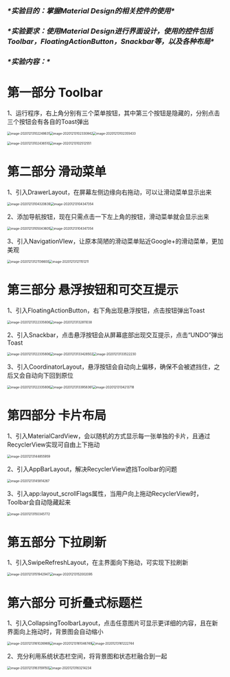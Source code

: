 ### ***\*实验目的：掌握Material Design的相关控件的使用\****

### ***\*实验要求：使用Material Design进行界面设计，使用的控件包括Toolbar，FloatingActionButton，Snackbar等，以及各种布局\****

### ***\*实验内容：\****

# 第一部分 Toolbar

1、运行程序，右上角分别有三个菜单按钮，其中第三个按钮是隐藏的，分别点击三个按钮会有各自的Toast弹出

<img src="实验报告12.assets/image-20201213102248631.png" alt="image-20201213102248631" style="zoom:50%;" /><img src="实验报告12.assets/image-20201213102330842.png" alt="image-20201213102330842" style="zoom: 50%;" /><img src="实验报告12.assets/image-20201213102355433.png" alt="image-20201213102355433" style="zoom:50%;" />

<img src="实验报告12.assets/image-20201213102436510.png" alt="image-20201213102436510" style="zoom:50%;" /><img src="实验报告12.assets/image-20201213102512551.png" alt="image-20201213102512551" style="zoom:50%;" />

# 第二部分 滑动菜单

1、引入DrawerLayout，在屏幕左侧边缘向右拖动，可以让滑动菜单显示出来

<img src="实验报告12.assets/image-20201213104320639.png" alt="image-20201213104320639" style="zoom:50%;" /><img src="实验报告12.assets/image-20201213104347354.png" alt="image-20201213104347354" style="zoom:50%;" />

2、添加导航按钮，现在只需点击一下左上角的按钮，滑动菜单就会显示出来

<img src="实验报告12.assets/image-20201213105043605.png" alt="image-20201213105043605" style="zoom:50%;" /><img src="实验报告12.assets/image-20201213104347354.png" alt="image-20201213104347354" style="zoom:50%;" />

3、引入NavigationVIew，让原本简陋的滑动菜单贴近Google+的滑动菜单，更加美观

<img src="实验报告12.assets/image-20201213121136600.png" alt="image-20201213121136600" style="zoom:50%;" /><img src="实验报告12.assets/image-20201213121151211.png" alt="image-20201213121151211" style="zoom:50%;" />

# 第三部分 悬浮按钮和可交互提示

1、引入FloatingActionButton，右下角出现悬浮按钮，点击按钮弹出Toast

<img src="实验报告12.assets/image-20201213122335806.png" alt="image-20201213122335806" style="zoom:50%;" /><img src="实验报告12.assets/image-20201213132811038.png" alt="image-20201213132811038" style="zoom:50%;" />

2、引入Snackbar，点击悬浮按钮会从屏幕底部出现交互提示，点击“UNDO”弹出Toast

<img src="实验报告12.assets/image-20201213122335806.png" alt="image-20201213122335806" style="zoom:50%;" /><img src="实验报告12.assets/image-20201213133428502.png" alt="image-20201213133428502" style="zoom:50%;" /><img src="实验报告12.assets/image-20201213133522230.png" alt="image-20201213133522230" style="zoom:50%;" />

3、引入CoordinatorLayout，悬浮按钮会自动向上偏移，确保不会被遮挡住，之后又会自动向下回到原位

<img src="实验报告12.assets/image-20201213122335806.png" alt="image-20201213122335806" style="zoom:50%;" /><img src="实验报告12.assets/image-20201213133958361.png" alt="image-20201213133958361" style="zoom:50%;" /><img src="实验报告12.assets/image-20201213134213718.png" alt="image-20201213134213718" style="zoom:50%;" />

# 第四部分 卡片布局

1、引入MaterialCardView，会以随机的方式显示每一张单独的卡片，且通过RecyclerView实现可自由上下拖动

<img src="实验报告12.assets/image-20201213144855959.png" alt="image-20201213144855959" style="zoom:50%;" />

2、引入AppBarLayout，解决RecyclerView遮挡Toolbar的问题

<img src="实验报告12.assets/image-20201213145814267.png" alt="image-20201213145814267" style="zoom:50%;" />

3、引入app:layout_scrollFlags属性，当用户向上拖动RecyclerView时，Toolbar会自动隐藏起来

<img src="实验报告12.assets/image-20201213150345772.png" alt="image-20201213150345772" style="zoom:50%;" />

# 第五部分 下拉刷新

1、引入SwipeRefreshLayout，在主界面向下拖动，可实现下拉刷新

<img src="实验报告12.assets/image-20201213151942947.png" alt="image-20201213151942947" style="zoom:50%;" /><img src="实验报告12.assets/image-20201213152002095.png" alt="image-20201213152002095" style="zoom:50%;" />

# 第六部分 可折叠式标题栏

1、引入CollapsingToolbarLayout，点击任意图片可显示更详细的内容，且在新界面向上拖动时，背景图会自动缩小

<img src="实验报告12.assets/image-20201213161026969.png" alt="image-20201213161026969" style="zoom:50%;" /><img src="实验报告12.assets/image-20201213161046749.png" alt="image-20201213161046749" style="zoom:50%;" /><img src="实验报告12.assets/image-20201213161222744.png" alt="image-20201213161222744" style="zoom:50%;" />

2、充分利用系统状态栏空间，将背景图和状态栏融合到一起

<img src="实验报告12.assets/image-20201213163159150.png" alt="image-20201213163159150" style="zoom:50%;" /><img src="实验报告12.assets/image-20201213163214234.png" alt="image-20201213163214234" style="zoom:50%;" />